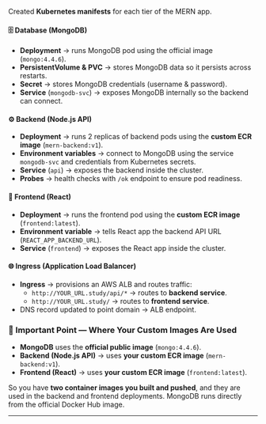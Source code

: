 Created **Kubernetes manifests** for each tier of the MERN app.

#### 🗄️ Database (MongoDB)

- **Deployment** → runs MongoDB pod using the official image (`mongo:4.4.6`).
- **PersistentVolume & PVC** → stores MongoDB data so it persists across restarts.
- **Secret** → stores MongoDB credentials (username & password).
- **Service** (`mongodb-svc`) → exposes MongoDB internally so the backend can connect.

#### ⚙️ Backend (Node.js API)

- **Deployment** → runs 2 replicas of backend pods using the **custom ECR image** (`mern-backend:v1`).
- **Environment variables** → connect to MongoDB using the service `mongodb-svc` and credentials from Kubernetes secrets.
- **Service** (`api`) → exposes the backend inside the cluster.
- **Probes** → health checks with `/ok` endpoint to ensure pod readiness.

#### 🎨 Frontend (React)

- **Deployment** → runs the frontend pod using the **custom ECR image** (`frontend:latest`).
- **Environment variable** → tells React app the backend API URL (`REACT_APP_BACKEND_URL`).
- **Service** (`frontend`) → exposes the React app inside the cluster.

#### 🌐 Ingress (Application Load Balancer)

- **Ingress** → provisions an AWS ALB and routes traffic:
  - `http://YOUR_URL.study/api/*` → routes to **backend service**.
  - `http://YOUR_URL.study/` → routes to **frontend service**.
- DNS record updated to point domain → ALB endpoint.

### 🔑 Important Point — Where Your Custom Images Are Used

- **MongoDB** uses the **official public image** (`mongo:4.4.6`).
- **Backend (Node.js API)** → uses **your custom ECR image** (`mern-backend:v1`).
- **Frontend (React)** → uses **your custom ECR image** (`frontend:latest`).

So you have **two container images you built and pushed**, and they are used in the backend and frontend deployments. MongoDB runs directly from the official Docker Hub image.

---
